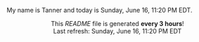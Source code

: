 My name is Tanner and today is Sunday, June 16, 11:20 PM EDT.

<p align="center">This <i>README</i> file is generated <b>every 3 hours</b>!</br>Last refresh: Sunday, June 16, 11:20 PM EDT<br /></p>
